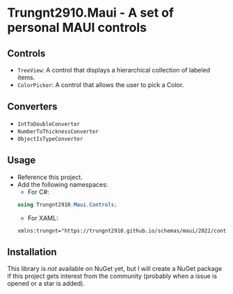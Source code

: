 # Trungnt2910.Maui - A set of personal MAUI controls

## Controls
- `TreeView`: A control that displays a hierarchical collection of labeled items.
- `ColorPicker`: A control that allows the user to pick a Color.

## Converters
- `IntToDoubleConverter`
- `NumberToThicknessConverter`
- `ObjectIsTypeConverter`

## Usage
- Reference this project.
- Add the following namespaces:
    + For C#:
    ```cs
    using Trungnt2910.Maui.Controls;
    ```
    + For XAML:
    ```xaml
    xmlns:trungnt="https://trungnt2910.github.io/schemas/maui/2022/controls"
    ```

## Installation
This library is _not_ available on NuGet yet, but I will create a NuGet package if this project gets interest from the community (probably when a issue is opened or a star is added).